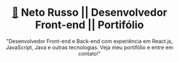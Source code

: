<h1 align='center'> <a href="https://buzzvel-neto-russo.vercel.app/"  target="_blank">🔗</a> Neto Russo || Desenvolvedor Front-end || Portifólio</h1>

<p align='center'>"Desenvolvedor Front-end e Back-end com experiência em React.js, JavaScript, Java e outras tecnologias. Veja meu portifólio e entre em contato!"</p>
